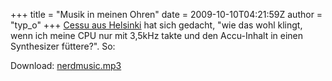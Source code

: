 +++
title = "Musik in meinen Ohren"
date = 2009-10-10T04:21:59Z
author = "typ_o"
+++
[Cessu aus
Helsinki](http://cessu.blogspot.com/2008/09/have-you-listened-to-your-program-today.html)
hat sich gedacht, "wie das wohl klingt, wenn ich meine CPU nur mit
3,5kHz takte und den Accu-Inhalt in einen Synthesizer füttere?". So:  

  

  
Download: [nerdmusic.mp3](uploads/nerdmusic.mp3 "nerdmusic.mp3")
